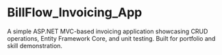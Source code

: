 # BillFlow_Invoicing_App
A simple ASP.NET MVC-based invoicing application showcasing CRUD operations, Entity Framework Core, and unit testing. Built for portfolio and skill demonstration.
